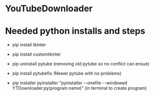 # YouTubeDownloader

# Needed python installs and steps
- pip install tkinter
- pip install customtkinter
- pip uninstall pytube
  (removing old pytube so no conflict can ensue)
- pip install pytubefix
  (Newer pytube with no problems)

- pip installer pyinstaller
"pyinstaller --onefile --windowed YTDownloader.py(program name)" (in terminal to create program)
